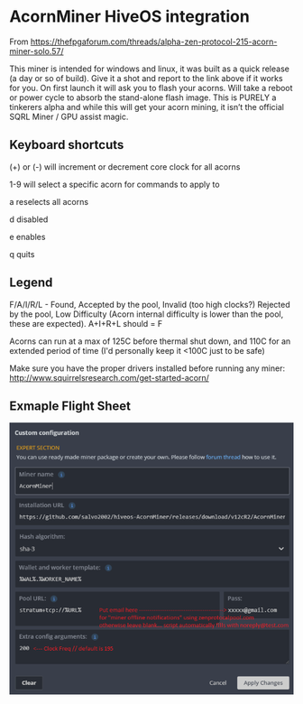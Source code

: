 # AcornMiner HiveOS integration

From https://thefpgaforum.com/threads/alpha-zen-protocol-215-acorn-miner-solo.57/

This miner is intended for windows and linux, it was built as a quick release (a day or so of build). Give it a shot and report to the link above if it works for you. On first launch it will ask you to flash your acorns. Will take a reboot or power cycle to absorb the stand-alone flash image. This is PURELY a tinkerers alpha and while this will get your acorn mining, it isn’t the official SQRL Miner / GPU assist magic.

## Keyboard shortcuts
(+) or (-) will increment or decrement core clock for all acorns

1-9 will select a specific acorn for commands to apply to

a reselects all acorns

d disabled

e enables

q quits

## Legend
F/A/I/R/L - Found, Accepted by the pool, Invalid (too high clocks?) Rejected by the pool, Low Difficulty (Acorn internal difficulty is lower than the pool, these are expected). A+I+R+L should = F

Acorns can run at a max of 125C before thermal shut down, and 110C for an extended period of time (I'd personally keep it <100C just to be safe)

Make sure you have the proper drivers installed before running any miner: http://www.squirrelsresearch.com/get-started-acorn/

## Exmaple Flight Sheet
<img src="flight-sheet-example.png">
